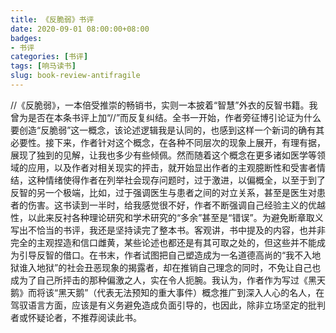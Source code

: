 ```yaml
---
title: 《反脆弱》书评
date: 2020-09-01 08:00:00+08:00
badges:
- 书评
categories: [书评]
tags: [响马读书]
slug: book-review-antifragile
---
```


 //《反脆弱》，一本倍受推崇的畅销书，实则一本披着“智慧”外衣的反智书籍。我曾为是否在本条书评上加“//”而反复纠结。全书一开始，作者旁征博引论证为什么要创造“反脆弱”这一概念，该论述逻辑我是认同的，也感到这样一个新词的确有其必要性。接下来，作者针对这个概念，在各种不同层次的现象上展开，有理有据，展现了独到的见解，让我也多少有些倾佩。然而随着这个概念在更多诸如医学等领域的应用，以及作者对相关现实的抨击，就开始显出作者的主观臆断性和受害者情结，这种情绪使得作者在列举社会现存问题时，过于激进，以偏概全，以至于到了反智的另一个极端，比如，过于强调医生与患者之间的对立关系，甚至是医生对患者的伤害。这书读到一半时，给我感觉很不好，作者不断强调自己经验主义的优越性，以此来反衬各种理论研究和学术研究的“多余”甚至是“错误”。为避免断章取义写出不恰当的书评，我还是坚持读完了整本书。客观讲，书中提及的内容，也并非完全的主观捏造和信口雌黄，某些论述也都还是有其可取之处的，但这些并不能成为引导反智的借口。在书末，作者试图把自己塑造成为一名道德高尚的“我不入地狱谁入地狱”的社会丑恶现象的揭露者，却在推销自己理念的同时，不免让自己也成为了自己所抨击的那种偏激之人，实在令人扼腕。我认为，作者作为写过《黑天鹅》而将该“黑天鹅”（代表无法预知的重大事件）概念推广到深入人心的名人，在驾驭语言方面，应该是有义务避免造成负面引导的，也因此，除非立场坚定的批判者或怀疑论者，不推荐阅读此书。
